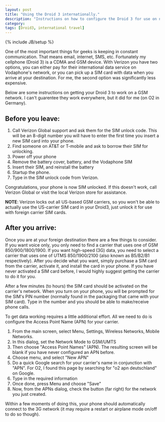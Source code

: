 ```yaml
---
layout: post
title: "Using the Droid 3 internationally."
description: "Instructions on how to configure the Droid 3 for use on non-US SIM networks."
category: 
tags: [Droid3, international travel]
---
```

{% include JB/setup %}

One of the most important things for geeks is keeping in constant communication.  That means email, internet, SMS, etc.  Fortunately my cellphone (Droid 3) is a CDMA and GSM device.  With Verizon you have two options, you can either pay for their international data service on Vodaphone's network, or you can pick up a SIM card with data when you arrive at your destination.  For me, the second option was significantly less expensive.

Below are some instructions on getting your Droid 3 to work on a GSM network.  I can't guarentee they work everywhere, but it did for me (on O2 in Germany).

## Before you leave:

1. Call Verizon Global support and ask them for the SIM unlock code.  This will be an 8-digit number you will have to enter the first time you insert a new SIM card into your phone.
2. Find someone on AT&T or T-mobile and ask to borrow their SIM for unlocking.
3. Power off your phone
4. Remove the battery cover, battery, and the Vodaphone SIM
5. Insert their SIM, and reinstall the battery
6. Startup the phone.
7. Type in the SIM unlock code from Verizon.

Congratulations, your phone is now SIM unlocked. If this doesn't work, call Verizon Global or visit the local Verizon store for assistance.

**NOTE**: Verizon locks out all US-based GSM carriers, so you won't be able to actually use the US-carrier SIM card in your Droid3, just unlock it for use with foreign carrier SIM cards.

## After you arrive:

Once you are at your foreign destination there are a few things to consider.  If you want voice only, you only need to find a carrier that uses one of GSM 850/900/1800/1900.  If you want high-speed (3G) data, you need to select a carrier that uses one of  UTMS 850/1900/2100 (also known as B5/B2/B1 respectively).  After you decide what you want, simply purchase a SIM card from the carrier, activate it, and install the card in your phone.  If you have never activated a SIM card before, I would highly suggest getting the carrier to do it for you.

After a few minutes (to hours) the SIM card should be activated on the carrier's network.  When you turn on your phone, you will be prompted for the SIM's PIN number (normally found in the packaging that came with your SIM card).  Type in the number and you should be able to make/receive phone calls.

To get data working requires a little additional effort.  All we need to do is configure the Access Point Name (APN) for your carrier.
1. From the main screen, select Menu, Settings, Wireless Networks, Mobile Networks.
2. In this dialog, set the Network Mode to GSM/UMTS
3. Then choose "Access Point Names" (APN).  The resulting screen will be blank if you have never configured an APN before.
4. Choose menu, and select "New APN"
5. Do a quick Google search for your carrier's name in conjunction with "APN".  For O2, I found this page by searching for "o2 apn deutschland" on Google.
6. Type in the required information
7. Once done, press Menu and choose "Save"
8. Now, from the APNs dialog, check the button (far right) for the network you just created.

Within a few moments of doing this, your phone should automatically connect to the 3G network (it may require a restart or airplane mode on/off to do so though).

